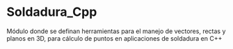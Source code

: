 # Soldadura_Cpp
 Módulo donde se definan herramientas para el manejo de vectores, rectas y planos en 3D, para cálculo de puntos en aplicaciones de soldadura en C++
